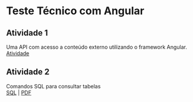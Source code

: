 # Teste Técnico com Angular
## Atividade 1
Uma API com acesso a conteúdo externo utilizando o framework Angular. <br>
[Atividade](https://github.com/felipemadu13/teste_tecnico_uf/tree/574bb36c25888ed2d39e3ebac3327033e5ef8ad4/TESTE_TECNICO)

## Atividade 2
Comandos SQL para consultar tabelas <br>
[SQL](https://github.com/felipemadu13/teste_tecnico_uf/blob/fbf6da3f76ad858cb006feb2a613f0ef4c294d5c/SQL/sql_ex2.sql) | [PDF](https://github.com/felipemadu13/teste_tecnico_uf/blob/fbf6da3f76ad858cb006feb2a613f0ef4c294d5c/SQL/SQL.pdf)
